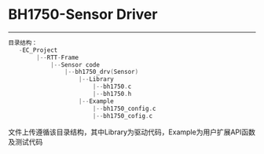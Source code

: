# BH1750-Sensor Driver

---

```c
目录结构：
   -EC_Project
    	|--RTT-Frame
    		|--Sensor code
    			|--bh1750_drv(Sensor)
    				|--Library
        				|--bh1750.c
        				|--bh1750.h
    				|--Example
        				|--bh1750_config.c
        				|--bh1750_cofig.c
```

文件上传遵循该目录结构，其中Library为驱动代码，Example为用户扩展API函数及测试代码
